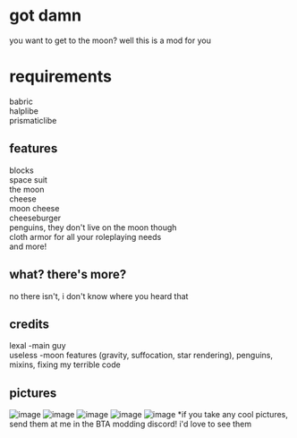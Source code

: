 # got damn
you want to get to the moon? well this is a mod for you
# requirements
babric\
halplibe\
prismaticlibe
## features
blocks\
space suit\
the moon\
cheese\
moon cheese\
cheeseburger\
penguins, they don't live on the moon though\
cloth armor for all your roleplaying needs\
and more!
## what? there's more?
no there isn't, i don't know where you heard that
## credits
lexal -main guy\
useless -moon features (gravity, suffocation, star rendering), penguins, mixins, fixing my terrible code
## pictures
![image](https://github.com/Lexal1/BTBTA/assets/86933786/4804aa34-8e8c-4411-a8e2-0ae5da632954)
![image](https://github.com/Lexal1/BTBTA/assets/86933786/b9f1d0e6-8722-4553-b2bc-3e53ad9359fa)
![image](https://github.com/Lexal1/BTBTA/assets/86933786/272a64f5-cbfc-473e-95de-9acdbda9551b)
![image](https://github.com/Lexal1/BTBTA/assets/86933786/2018c9fd-092c-4f8a-85eb-ec1ac4f7f553)
![image](https://github.com/Lexal1/BTBTA/assets/86933786/57df9374-2516-4bc9-bb16-aafff93b814a)
*if you take any cool pictures, send them at me in the BTA modding discord! i'd love to see them

